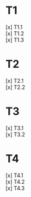 T1
===
[x] T1.1  
[x] T1.2  
[x] T1.3  

T2
===
[x] T2.1  
[x] T2.2  

T3
===
[x] T3.1  
[x] T3.2  

T4
===
[x] T4.1  
[x] T4.2  
[x] T4.3  
